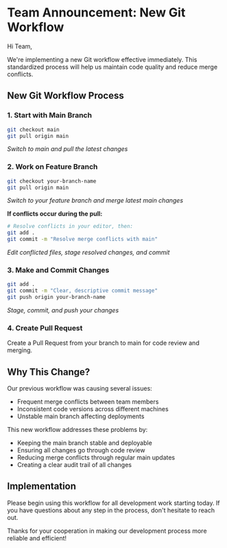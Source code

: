 # Team Announcement: New Git Workflow

Hi Team,

We're implementing a new Git workflow effective immediately. This standardized process will help us maintain code quality and reduce merge conflicts.

## New Git Workflow Process

### 1. Start with Main Branch
```bash
git checkout main
git pull origin main
```
*Switch to main and pull the latest changes*

### 2. Work on Feature Branch
```bash
git checkout your-branch-name
git pull origin main
```
*Switch to your feature branch and merge latest main changes*

**If conflicts occur during the pull:**
```bash
# Resolve conflicts in your editor, then:
git add .
git commit -m "Resolve merge conflicts with main"
```
*Edit conflicted files, stage resolved changes, and commit*

### 3. Make and Commit Changes
```bash
git add .
git commit -m "Clear, descriptive commit message"
git push origin your-branch-name
```
*Stage, commit, and push your changes*

### 4. Create Pull Request
Create a Pull Request from your branch to main for code review and merging.

## Why This Change?

Our previous workflow was causing several issues:
- Frequent merge conflicts between team members
- Inconsistent code versions across different machines
- Unstable main branch affecting deployments

This new workflow addresses these problems by:
- Keeping the main branch stable and deployable
- Ensuring all changes go through code review
- Reducing merge conflicts through regular main updates
- Creating a clear audit trail of all changes

## Implementation

Please begin using this workflow for all development work starting today. If you have questions about any step in the process, don't hesitate to reach out.

Thanks for your cooperation in making our development process more reliable and efficient!







